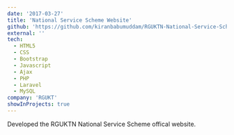 ```yaml
---
date: '2017-03-27'
title: 'National Service Scheme Website'
github: 'https://github.com/kiranbabumuddam/RGUKTN-National-Service-Scheme-Website'
external: ''
tech:
  - HTML5
  - CSS
  - Bootstrap
  - Javascript
  - Ajax
  - PHP
  - Laravel
  - MySQL
company: 'RGUKT'
showInProjects: true
---
```


Developed the RGUKTN National Service Scheme offical website.
